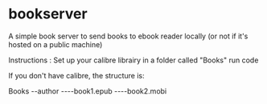 # bookserver
A simple book server to send books to ebook reader locally (or not if it's hosted on a public machine)

Instructions :
Set up your calibre librairy in a folder called "Books"
run code

If you don't have calibre, the structure is:

Books
--author
----book1.epub
----book2.mobi
